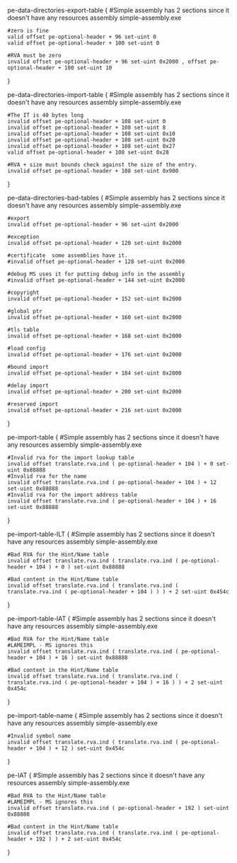 pe-data-directories-export-table {
	#Simple assembly has 2 sections since it doesn't have any resources
	assembly simple-assembly.exe

	#zero is fine
	valid offset pe-optional-header + 96 set-uint 0
	valid offset pe-optional-header + 100 set-uint 0

	#RVA must be zero
	invalid offset pe-optional-header + 96 set-uint 0x2000 , offset pe-optional-header + 100 set-uint 10
}


pe-data-directories-import-table {
	#Simple assembly has 2 sections since it doesn't have any resources
	assembly simple-assembly.exe

	#The IT is 40 bytes long
	invalid offset pe-optional-header + 108 set-uint 0
	invalid offset pe-optional-header + 108 set-uint 8
	invalid offset pe-optional-header + 108 set-uint 0x10
	invalid offset pe-optional-header + 108 set-uint 0x20
	invalid offset pe-optional-header + 108 set-uint 0x27
	valid offset pe-optional-header + 108 set-uint 0x28

	#RVA + size must bounds check against the size of the entry.
	invalid offset pe-optional-header + 108 set-uint 0x900
}

pe-data-directories-bad-tables {
	#Simple assembly has 2 sections since it doesn't have any resources
	assembly simple-assembly.exe

	#export
	invalid offset pe-optional-header + 96 set-uint 0x2000

	#exception
	invalid offset pe-optional-header + 120 set-uint 0x2000

	#certificate  some assemblies have it.
	#invalid offset pe-optional-header + 128 set-uint 0x2000

	#debug MS uses it for putting debug info in the assembly
	#invalid offset pe-optional-header + 144 set-uint 0x2000

	#copyright
	invalid offset pe-optional-header + 152 set-uint 0x2000

	#global ptr
	invalid offset pe-optional-header + 160 set-uint 0x2000

	#tls table
	invalid offset pe-optional-header + 168 set-uint 0x2000

	#load config
	invalid offset pe-optional-header + 176 set-uint 0x2000

	#bound import
	invalid offset pe-optional-header + 184 set-uint 0x2000

	#delay import
	invalid offset pe-optional-header + 200 set-uint 0x2000

	#reserved import
	invalid offset pe-optional-header + 216 set-uint 0x2000
}


pe-import-table {
	#Simple assembly has 2 sections since it doesn't have any resources
	assembly simple-assembly.exe

	#Invalid rva for the import lookup table
	invalid offset translate.rva.ind ( pe-optional-header + 104 ) + 0 set-uint 0x88888
	#Invalid rva for the name
	invalid offset translate.rva.ind ( pe-optional-header + 104 ) + 12 set-uint 0x88888
	#Invalid rva for the import address table
	invalid offset translate.rva.ind ( pe-optional-header + 104 ) + 16 set-uint 0x88888
}

pe-import-table-ILT {
	#Simple assembly has 2 sections since it doesn't have any resources
	assembly simple-assembly.exe

	#Bad RVA for the Hint/Name table
	invalid offset translate.rva.ind ( translate.rva.ind ( pe-optional-header + 104 ) + 0 ) set-uint 0x88888

	#Bad content in the Hint/Name table
	invalid offset translate.rva.ind ( translate.rva.ind ( translate.rva.ind ( pe-optional-header + 104 ) ) ) + 2 set-uint 0x454c
}

pe-import-table-IAT {
	#Simple assembly has 2 sections since it doesn't have any resources
	assembly simple-assembly.exe

	#Bad RVA for the Hint/Name table
	#LAMEIMPL - MS ignores this
	invalid offset translate.rva.ind ( translate.rva.ind ( pe-optional-header + 104 ) + 16 ) set-uint 0x88888

	#Bad content in the Hint/Name table
	invalid offset translate.rva.ind ( translate.rva.ind ( translate.rva.ind ( pe-optional-header + 104 ) + 16 ) ) + 2 set-uint 0x454c
}

pe-import-table-name {
	#Simple assembly has 2 sections since it doesn't have any resources
	assembly simple-assembly.exe

	#Invalid symbol name
	invalid offset translate.rva.ind ( translate.rva.ind ( pe-optional-header + 104 ) + 12 ) set-uint 0x454c
}

pe-IAT {
	#Simple assembly has 2 sections since it doesn't have any resources
	assembly simple-assembly.exe

	#Bad RVA to the Hint/Name table
	#LAMEIMPL - MS ignores this
	invalid offset translate.rva.ind ( pe-optional-header + 192 ) set-uint 0x88880

	#Bad content in the Hint/Name table
	invalid offset translate.rva.ind ( translate.rva.ind ( pe-optional-header + 192 ) ) + 2 set-uint 0x454c

}
